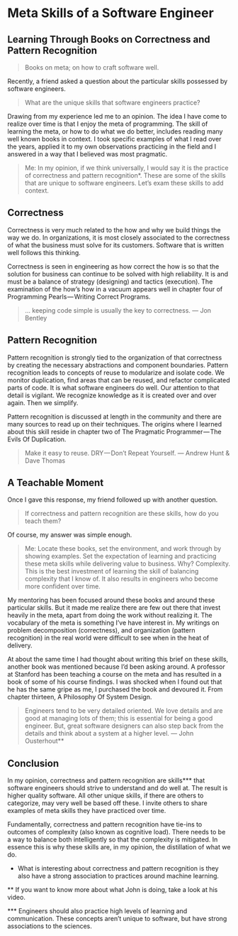 # Meta Skills of a Software Engineer
## Learning Through Books on Correctness and Pattern Recognition

> Books on meta; on how to craft software well.

Recently, a friend asked a question about the particular skills possessed by software engineers.

> What are the unique skills that software engineers practice?

Drawing from my experience led me to an opinion. The idea I have come to realize over time is that I enjoy the meta of programming. The skill of learning the meta, or how to do what we do better, includes reading many well known books in context. I took specific examples of what I read over the years, applied it to my own observations practicing in the field and I answered in a way that I believed was most pragmatic.

> Me: In my opinion, if we think universally, I would say it is the practice of correctness and pattern recognition*. These are some of the skills that are unique to software engineers.
Let’s exam these skills to add context.

## Correctness

Correctness is very much related to the how and why we build things the way we do. In organizations, it is most closely associated to the correctness of what the business must solve for its customers. Software that is written well follows this thinking.

Correctness is seen in engineering as how correct the how is so that the solution for business can continue to be solved with high reliability. It is and must be a balance of strategy (designing) and tactics (execution). The examination of the how’s how in a vacuum appears well in chapter four of Programming Pearls — Writing Correct Programs.

> … keeping code simple is usually the key to correctness.
> — Jon Bentley

## Pattern Recognition

Pattern recognition is strongly tied to the organization of that correctness by creating the necessary abstractions and component boundaries. Pattern recognition leads to concepts of reuse to modularize and isolate code. We monitor duplication, find areas that can be reused, and refactor complicated parts of code. It is what software engineers do well. Our attention to that detail is vigilant. We recognize knowledge as it is created over and over again. Then we simplify.

Pattern recognition is discussed at length in the community and there are many sources to read up on their techniques. The origins where I learned about this skill reside in chapter two of The Pragmatic Programmer — The Evils Of Duplication.

> Make it easy to reuse. DRY — Don’t Repeat Yourself.
> — Andrew Hunt & Dave Thomas

## A Teachable Moment

Once I gave this response, my friend followed up with another question.

> If correctness and pattern recognition are these skills, how do you teach them?

Of course, my answer was simple enough.

> Me: Locate these books, set the environment, and work through by showing examples. Set the expectation of learning and practicing these meta skills while delivering value to business. Why? Complexity. This is the best investment of learning the skill of balancing complexity that I know of. It also results in engineers who become more confident over time.

My mentoring has been focused around these books and around these particular skills. But it made me realize there are few out there that invest heavily in the meta, apart from doing the work without realizing it. The vocabulary of the meta is something I’ve have interest in. My writings on problem decomposition (correctness), and organization (pattern recognition) in the real world were difficult to see when in the heat of delivery.

At about the same time I had thought about writing this brief on these skills, another book was mentioned because I’d been asking around. A professor at Stanford has been teaching a course on the meta and has resulted in a book of some of his course findings. I was shocked when I found out that he has the same gripe as me, I purchased the book and devoured it. From chapter thirteen, A Philosophy Of System Design.

> Engineers tend to be very detailed oriented. We love details and are good at managing lots of them; this is essential for being a good engineer. But, great software designers can also step back from the details and think about a system at a higher level.
> — John Ousterhout**

## Conclusion

In my opinion, correctness and pattern recognition are skills*** that software engineers should strive to understand and do well at. The result is higher quality software. All other unique skills, if there are others to categorize, may very well be based off these. I invite others to share examples of meta skills they have practiced over time.

Fundamentally, correctness and pattern recognition have tie-ins to outcomes of complexity (also known as cognitive load). There needs to be a way to balance both intelligently so that the complexity is mitigated. In essence this is why these skills are, in my opinion, the distillation of what we do.

* What is interesting about correctness and pattern recognition is they also have a strong association to practices around machine learning.

** If you want to know more about what John is doing, take a look at his video.

*** Engineers should also practice high levels of learning and communication. These concepts aren’t unique to software, but have strong associations to the sciences.
